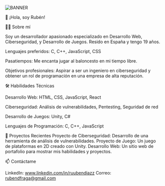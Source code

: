 ![BANNER](https://github.com/rubendiazzz/rubendiazzz/assets/89214621/83138cde-a69d-4cd9-a863-0727157407fc)


👋 ¡Hola, soy Rubén!

👨‍💻 Sobre mí

Soy un desarrollador apasionado especializado en Desarrollo Web, Ciberseguridad, y Desarrollo de Juegos. Resido en España y tengo 19 años.

Lenguajes preferidos: C, C++, JavaScript, CSS

Pasatiempos: Me encanta jugar al baloncesto en mi tiempo libre.

Objetivos profesionales: Aspirar a ser un ingeniero en ciberseguridad y obtener un rol de programación en una empresa de alta reputación.

🛠 Habilidades Técnicas

Desarrollo Web: HTML, CSS, JavaScript, React

Ciberseguridad: Análisis de vulnerabilidades, Pentesting, Seguridad de red

Desarrollo de Juegos: Unity, C#

Lenguajes de Programación: C, C++, JavaScript

📖 Proyectos Recientes
Proyecto de Ciberseguridad: Desarrollo de una herramienta de análisis de vulnerabilidades.
Proyecto de Juego: Un juego de plataformas en 2D creado con Unity.
Desarrollo Web: Un sitio web de portafolio para mostrar mis habilidades y proyectos.

📫 Contáctame

LinkedIn: www.linkedin.com/in/ruubendiazz
Correo: rubendfraga@gmail.com
